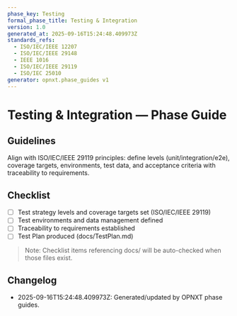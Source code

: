 ```yaml
---
phase_key: Testing
formal_phase_title: Testing & Integration
version: 1.0
generated_at: 2025-09-16T15:24:48.409973Z
standards_refs:
  - ISO/IEC/IEEE 12207
  - ISO/IEC/IEEE 29148
  - IEEE 1016
  - ISO/IEC/IEEE 29119
  - ISO/IEC 25010
generator: opnxt.phase_guides v1
---
```


# Testing & Integration — Phase Guide

## Guidelines
Align with ISO/IEC/IEEE 29119 principles: define levels (unit/integration/e2e), coverage targets, environments, test data, and acceptance criteria with traceability to requirements.

## Checklist
- [ ] Test strategy levels and coverage targets set (ISO/IEC/IEEE 29119)
- [ ] Test environments and data management defined
- [ ] Traceability to requirements established
- [ ] Test Plan produced (docs/TestPlan.md)

> Note: Checklist items referencing docs/ will be auto-checked when those files exist.

## Changelog
- 2025-09-16T15:24:48.409973Z: Generated/updated by OPNXT phase guides.